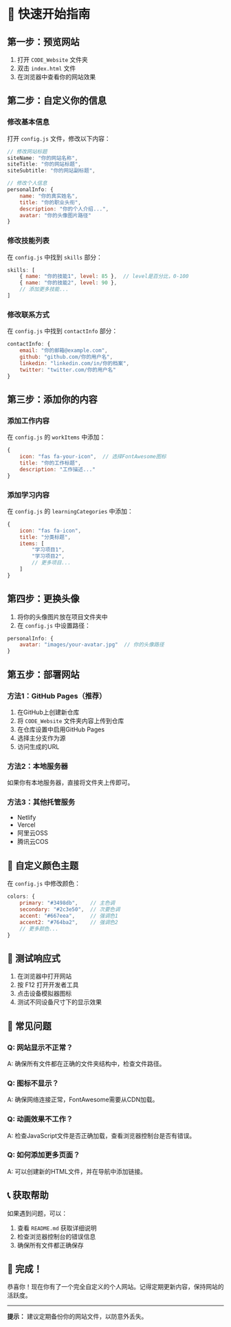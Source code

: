 # 🚀 快速开始指南

## 第一步：预览网站

1. 打开 `CODE_Website` 文件夹
2. 双击 `index.html` 文件
3. 在浏览器中查看你的网站效果

## 第二步：自定义你的信息

### 修改基本信息
打开 `config.js` 文件，修改以下内容：

```javascript
// 修改网站标题
siteName: "你的网站名称",
siteTitle: "你的网站标题",
siteSubtitle: "你的网站副标题",

// 修改个人信息
personalInfo: {
    name: "你的真实姓名",
    title: "你的职业头衔",
    description: "你的个人介绍...",
    avatar: "你的头像图片路径"
}
```

### 修改技能列表
在 `config.js` 中找到 `skills` 部分：

```javascript
skills: [
    { name: "你的技能1", level: 85 },  // level是百分比，0-100
    { name: "你的技能2", level: 90 },
    // 添加更多技能...
]
```

### 修改联系方式
在 `config.js` 中找到 `contactInfo` 部分：

```javascript
contactInfo: {
    email: "你的邮箱@example.com",
    github: "github.com/你的用户名",
    linkedin: "linkedin.com/in/你的档案",
    twitter: "twitter.com/你的用户名"
}
```

## 第三步：添加你的内容

### 添加工作内容
在 `config.js` 的 `workItems` 中添加：

```javascript
{
    icon: "fas fa-your-icon",  // 选择FontAwesome图标
    title: "你的工作标题",
    description: "工作描述..."
}
```

### 添加学习内容
在 `config.js` 的 `learningCategories` 中添加：

```javascript
{
    icon: "fas fa-icon",
    title: "分类标题",
    items: [
        "学习项目1",
        "学习项目2",
        // 更多项目...
    ]
}
```

## 第四步：更换头像

1. 将你的头像图片放在项目文件夹中
2. 在 `config.js` 中设置路径：

```javascript
personalInfo: {
    avatar: "images/your-avatar.jpg"  // 你的头像路径
}
```

## 第五步：部署网站

### 方法1：GitHub Pages（推荐）

1. 在GitHub上创建新仓库
2. 将 `CODE_Website` 文件夹内容上传到仓库
3. 在仓库设置中启用GitHub Pages
4. 选择主分支作为源
5. 访问生成的URL

### 方法2：本地服务器

如果你有本地服务器，直接将文件夹上传即可。

### 方法3：其他托管服务

- Netlify
- Vercel
- 阿里云OSS
- 腾讯云COS

## 🎨 自定义颜色主题

在 `config.js` 中修改颜色：

```javascript
colors: {
    primary: "#3498db",    // 主色调
    secondary: "#2c3e50",  // 次要色调
    accent: "#667eea",     // 强调色1
    accent2: "#764ba2",    // 强调色2
    // 更多颜色...
}
```

## 📱 测试响应式

1. 在浏览器中打开网站
2. 按 F12 打开开发者工具
3. 点击设备模拟器图标
4. 测试不同设备尺寸下的显示效果

## 🔧 常见问题

### Q: 网站显示不正常？
A: 确保所有文件都在正确的文件夹结构中，检查文件路径。

### Q: 图标不显示？
A: 确保网络连接正常，FontAwesome需要从CDN加载。

### Q: 动画效果不工作？
A: 检查JavaScript文件是否正确加载，查看浏览器控制台是否有错误。

### Q: 如何添加更多页面？
A: 可以创建新的HTML文件，并在导航中添加链接。

## 📞 获取帮助

如果遇到问题，可以：

1. 查看 `README.md` 获取详细说明
2. 检查浏览器控制台的错误信息
3. 确保所有文件都正确保存

## 🎉 完成！

恭喜你！现在你有了一个完全自定义的个人网站。记得定期更新内容，保持网站的活跃度。

---

**提示：** 建议定期备份你的网站文件，以防意外丢失。 